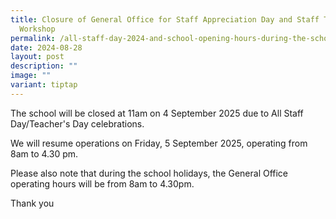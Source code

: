 ```yaml
---
title: Closure of General Office for Staff Appreciation Day and Staff Training
  Workshop
permalink: /all-staff-day-2024-and-school-opening-hours-during-the-school-holiday/
date: 2024-08-28
layout: post
description: ""
image: ""
variant: tiptap
---
```

<p>The school will be closed at 11am on 4 September 2025 due to All Staff
Day/Teacher's Day celebrations.</p>
<p>We will resume operations on Friday, 5 September 2025, operating from
8am to 4.30 pm.</p>
<p>Please also note that during the school holidays, the General Office operating
hours will be from 8am to 4.30pm.</p>
<p>Thank you</p>